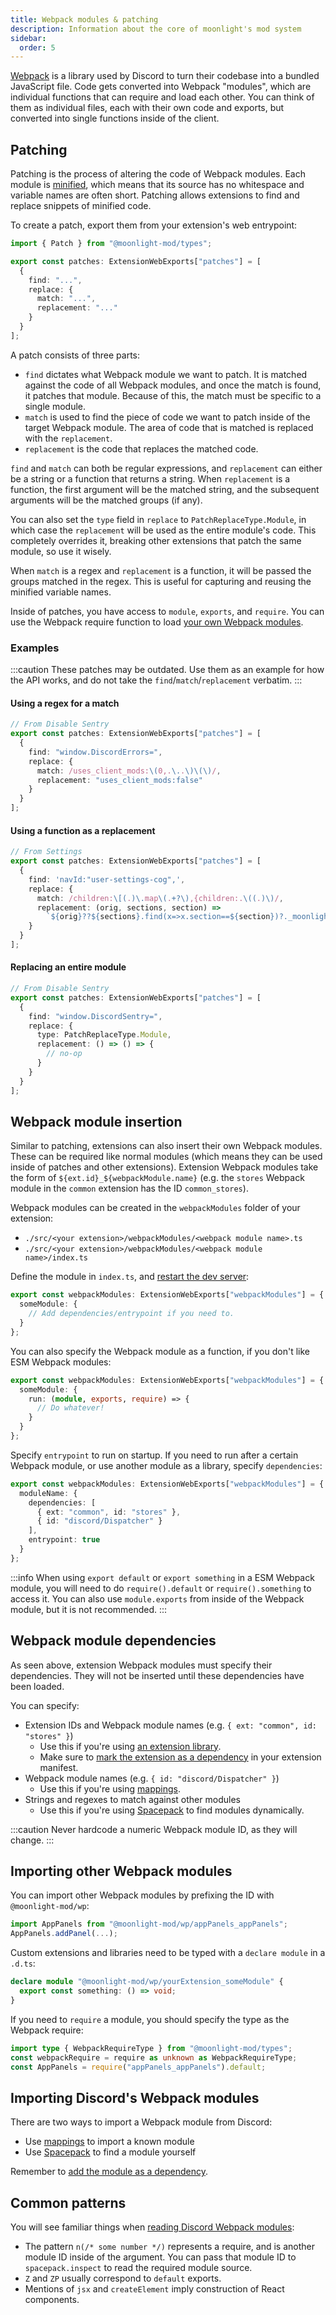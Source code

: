 ```yaml
---
title: Webpack modules & patching
description: Information about the core of moonlight's mod system
sidebar:
  order: 5
---
```


[Webpack](https://webpack.js.org) is a library used by Discord to turn their codebase into a bundled JavaScript file. Code gets converted into Webpack "modules", which are individual functions that can require and load each other. You can think of them as individual files, each with their own code and exports, but converted into single functions inside of the client.

## Patching

Patching is the process of altering the code of Webpack modules. Each module is [minified](https://en.wikipedia.org/wiki/Minification_(programming)), which means that its source has no whitespace and variable names are often short. Patching allows extensions to find and replace snippets of minified code.

To create a patch, export them from your extension's web entrypoint:

```ts
import { Patch } from "@moonlight-mod/types";

export const patches: ExtensionWebExports["patches"] = [
  {
    find: "...",
    replace: {
      match: "...",
      replacement: "..."
    }
  }
];
```

A patch consists of three parts:

- `find` dictates what Webpack module we want to patch. It is matched against the code of all Webpack modules, and once the match is found, it patches that module. Because of this, the match must be specific to a single module.
- `match` is used to find the piece of code we want to patch inside of the target Webpack module. The area of code that is matched is replaced with the `replacement`.
- `replacement` is the code that replaces the matched code.

`find` and `match` can both be regular expressions, and `replacement` can either be a string or a function that returns a string. When `replacement` is a function, the first argument will be the matched string, and the subsequent arguments will be the matched groups (if any).

You can also set the `type` field in `replace` to `PatchReplaceType.Module`, in which case the `replacement` will be used as the entire module's code. This completely overrides it, breaking other extensions that patch the same module, so use it wisely.

When `match` is a regex and `replacement` is a function, it will be passed the groups matched in the regex. This is useful for capturing and reusing the minified variable names.

Inside of patches, you have access to `module`, `exports`, and `require`. You can use the Webpack require function to load [your own Webpack modules](#webpack-module-insertion).

### Examples

:::caution
These patches may be outdated. Use them as an example for how the API works, and do not take the `find`/`match`/`replacement` verbatim.
:::

#### Using a regex for a match

```ts
// From Disable Sentry
export const patches: ExtensionWebExports["patches"] = [
  {
    find: "window.DiscordErrors=",
    replace: {
      match: /uses_client_mods:\(0,.\..\)\(\)/,
      replacement: "uses_client_mods:false"
    }
  }
];
```

#### Using a function as a replacement

```ts
// From Settings
export const patches: ExtensionWebExports["patches"] = [
  {
    find: 'navId:"user-settings-cog",',
    replace: {
      match: /children:\[(.)\.map\(.+?\),{children:.\((.)\)/,
      replacement: (orig, sections, section) =>
        `${orig}??${sections}.find(x=>x.section==${section})?._moonlight_submenu?.()`
    }
  }
];
```

#### Replacing an entire module

```ts
// From Disable Sentry
export const patches: ExtensionWebExports["patches"] = [
  {
    find: "window.DiscordSentry=",
    replace: {
      type: PatchReplaceType.Module,
      replacement: () => () => {
        // no-op
      }
    }
  }
];
```

## Webpack module insertion

Similar to patching, extensions can also insert their own Webpack modules. These can be required like normal modules (which means they can be used inside of patches and other extensions). Extension Webpack modules take the form of `${ext.id}_${webpackModule.name}` (e.g. the `stores` Webpack module in the `common` extension has the ID `common_stores`).

Webpack modules can be created in the `webpackModules` folder of your extension:

- `./src/<your extension>/webpackModules/<webpack module name>.ts`
- `./src/<your extension>/webpackModules/<webpack module name>/index.ts`

Define the module in `index.ts`, and [restart the dev server](/ext-dev/pitfalls#restarting-dev-mode-is-required-in-some-scenarios):

```ts
export const webpackModules: ExtensionWebExports["webpackModules"] = {
  someModule: {
    // Add dependencies/entrypoint if you need to.
  }
};
```

You can also specify the Webpack module as a function, if you don't like ESM Webpack modules:

```ts
export const webpackModules: ExtensionWebExports["webpackModules"] = {
  someModule: {
    run: (module, exports, require) => {
      // Do whatever!
    }
  }
};
```

Specify `entrypoint` to run on startup. If you need to run after a certain Webpack module, or use another module as a library, specify `dependencies`:

```ts
export const webpackModules: ExtensionWebExports["webpackModules"] = {
  moduleName: {
    dependencies: [
      { ext: "common", id: "stores" },
      { id: "discord/Dispatcher" }
    ],
    entrypoint: true
  }
};
```

:::info
When using `export default` or `export something` in a ESM Webpack module, you will need to do `require().default` or `require().something` to access it. You can also use `module.exports` from inside of the Webpack module, but it is not recommended.
:::

## Webpack module dependencies

As seen above, extension Webpack modules must specify their dependencies. They will not be inserted until these dependencies have been loaded.

You can specify:

- Extension IDs and Webpack module names (e.g. `{ ext: "common", id: "stores" }`)
  - Use this if you're using [an extension library](/ext-dev/api).
  - Make sure to [mark the extension as a dependency](/ext-dev/cookbook/#using-another-extension-as-a-library) in your extension manifest.
- Webpack module names (e.g. `{ id: "discord/Dispatcher" }`)
  - Use this if you're using [mappings](/ext-dev/mappings).
- Strings and regexes to match against other modules
  - Use this if you're using [Spacepack](/ext-dev/helpful-exts#spacepack) to find modules dynamically.

:::caution
Never hardcode a numeric Webpack module ID, as they will change.
:::

## Importing other Webpack modules

You can import other Webpack modules by prefixing the ID with `@moonlight-mod/wp`:

```ts
import AppPanels from "@moonlight-mod/wp/appPanels_appPanels";
AppPanels.addPanel(...);
```

Custom extensions and libraries need to be typed with a `declare module` in a `.d.ts`:

```ts
declare module "@moonlight-mod/wp/yourExtension_someModule" {
  export const something: () => void;
}
```

If you need to `require` a module, you should specify the type as the Webpack require:

```ts
import type { WebpackRequireType } from "@moonlight-mod/types";
const webpackRequire = require as unknown as WebpackRequireType;
const AppPanels = require("appPanels_appPanels").default;
```

## Importing Discord's Webpack modules

There are two ways to import a Webpack module from Discord:

- Use [mappings](/ext-dev/mappings) to import a known module
- Use [Spacepack](/ext-dev/helpful-exts#spacepack) to find a module yourself

Remember to [add the module as a dependency](#webpack-module-dependencies).

## Common patterns

You will see familiar things when [reading Discord Webpack modules](/ext-dev/devtools/#reading-module-sources):

- The pattern `n(/* some number */)` represents a require, and is another module ID inside of the argument. You can pass that module ID to `spacepack.inspect` to read the required module source.
- `Z` and `ZP` usually correspond to `default` exports.
- Mentions of `jsx` and `createElement` imply construction of React components.
